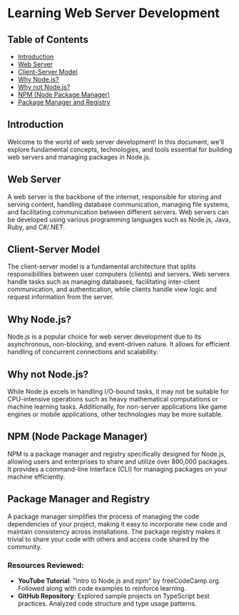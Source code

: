 # Learning Web Server Development

## Table of Contents
- [Introduction](#introduction)
- [Web Server](#web-server)
- [Client-Server Model](#client-server-model)
- [Why Node.js?](#why-nodejs)
- [Why not Node.js?](#why-not-nodejs)
- [NPM (Node Package Manager)](#npm)
- [Package Manager and Registry](#package-manager-and-registry)

## Introduction
Welcome to the world of web server development! In this document, we'll explore fundamental concepts, technologies, and tools essential for building web servers and managing packages in Node.js.

## Web Server
A web server is the backbone of the internet, responsible for storing and serving content, handling database communication, managing file systems, and facilitating communication between different servers. Web servers can be developed using various programming languages such as Node.js, Java, Ruby, and C#/.NET.

## Client-Server Model
The client-server model is a fundamental architecture that splits responsibilities between user computers (clients) and servers. Web servers handle tasks such as managing databases, facilitating inter-client communication, and authentication, while clients handle view logic and request information from the server.

## Why Node.js?
Node.js is a popular choice for web server development due to its asynchronous, non-blocking, and event-driven nature. It allows for efficient handling of concurrent connections and scalability.

## Why not Node.js?
While Node.js excels in handling I/O-bound tasks, it may not be suitable for CPU-intensive operations such as heavy mathematical computations or machine learning tasks. Additionally, for non-server applications like game engines or mobile applications, other technologies may be more suitable.

## NPM (Node Package Manager)
NPM is a package manager and registry specifically designed for Node.js, allowing users and enterprises to share and utilize over 800,000 packages. It provides a command-line interface (CLI) for managing packages on your machine efficiently.

## Package Manager and Registry
A package manager simplifies the process of managing the code dependencies of your project, making it easy to incorporate new code and maintain consistency across installations. The package registry makes it trivial to share your code with others and access code shared by the community.


### Resources Reviewed:
- **YouTube Tutorial**: "Intro to Node.js and npm" by freeCodeCamp.org. Followed along with code examples to reinforce learning.
- **GitHub Repository**: Explored sample projects on TypeScript best practices. Analyzed code structure and type usage patterns.
